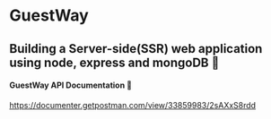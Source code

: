 # GuestWay

## Building a Server-side(SSR) web application using node, express and mongoDB 🤩

#### GuestWay API Documentation 📑
https://documenter.getpostman.com/view/33859983/2sAXxS8rdd